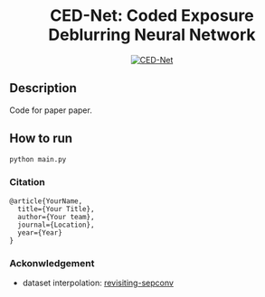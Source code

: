 <div align="center">

# CED-Net: Coded Exposure Deblurring Neural Network


[![CED-Net](https://img.shields.io/badge/CED--Net-Coded%20Exposure%20Deblurring%20Neural%20Network-green)](https://github.com/dawnlh/CED-Net)

</div>

## Description
Code for paper paper.

## How to run
```bash
python main.py
```


### Citation
```
@article{YourName,
  title={Your Title},
  author={Your team},
  journal={Location},
  year={Year}
}
```

### Ackonwledgement
- dataset interpolation: [revisiting-sepconv](https://github.com/Fork-for-Modify/revisiting-sepconv)
